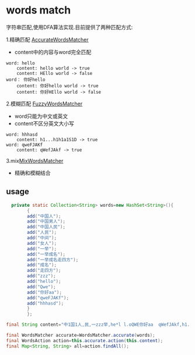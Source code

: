 # words match

字符串匹配,使用DFA算法实现.目前提供了两种匹配方式:

1.精确匹配 [AccurateWordsMatcher](https://github.com/fzdwx/words-match/blob/f0b47ae55372566dc89995d7df5b8a5853d4774d/src/main/java/com/huofutp/words/internal/dfa/AccurateWordsMatcher.java)

- content中的内容与word完全匹配

```text
word: hello
    content: hello world -> true
    content: HEllo world -> false
word： 你好hello
    content: 你好hello world -> true
    content: 你好HEllo world -> false 
```

2.模糊匹配 [FuzzyWordsMatcher](https://github.com/fzdwx/words-match/blob/f0b47ae55372566dc89995d7df5b8a5853d4774d/src/main/java/com/huofutp/words/internal/dfa/FuzzWordsMatcher.java)

- word只能为中文或英文
- content不区分英文大小写

```text
word: hhhasd
    content: h1...h1h1a1S1D -> true
word: qweFJAKf
    content: qWefJAkf -> true
```

3.mix[MixWordsMatcher](https://github.com/fzdwx/words-match/blob/f0b47ae55372566dc89995d7df5b8a5853d4774d/src/main/java/com/huofutp/words/internal/dfa/MixWordsMatcher.java)

- 精确和模糊结合

## usage

```java
  private static Collection<String> words=new HashSet<String>(){
        {
        add("中国人");
        add("中国男人");
        add("中国人民");
        add("人民");
        add("中间");
        add("女人");
        add("一举");
        add("一举成名");
        add("一举成名走四方");
        add("成名");
        add("走四方");
        add("zzz");
        add("hello");
        add("Qwe");
        add("你好aa");
        add("qweFJAKf");
        add("hhhasd");
        }
        };

final String content="中1国1人,民,一zzz举,he*l l.oQWE你好aa  qWefJAkf,h1...h1h1a1S1D";

final WordsMatcher accurate=WordsMatcher.accurate(words);
final WordsAction action=this.accurate.action(this.content);
final Map<String, String> all=action.findAll();
```